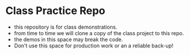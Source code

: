 # Class Practice Repo
- this repository is for class demonstrations.
- from time to time we will clone a copy of the class project to this repo.
- the demos in this space may break the code.
- Don't use this space for production work or an a reliable back-up!

